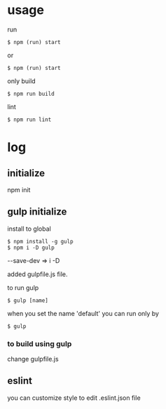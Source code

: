 # usage
run
```
$ npm (run) start
```
or
```
$ npm (run) start
```

only build
```
$ npm run build
```

lint
```
$ npm run lint
```

# log
## initialize
npm init

## gulp initialize
install to global
```
$ npm install -g gulp
$ npm i -D gulp
```
--save-dev => i -D  

added gulpfile.js file.  

to run gulp
```
$ gulp [name]
```
when you set the name 'default' you can run only by
```
$ gulp
```

### to build using gulp
change gulpfile.js  

## eslint
you can customize style to edit .eslint.json file

